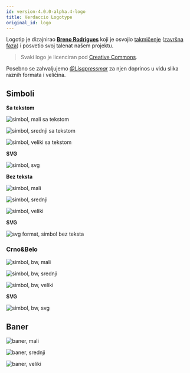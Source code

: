 ```yaml
---
id: version-4.0.0-alpha.4-logo
title: Verdaccio Logotype
original_id: logo
---
```


Logotip je dizajnirao **[Breno Rodrigues](https://github.com/rodriguesbreno)** koji je osvojio [takmičenje](https://github.com/verdaccio/verdaccio/issues/237) ([završna faza](https://github.com/verdaccio/verdaccio/issues/328)) i posvetio svoj talenat našem projektu.

> Svaki logo je licenciran pod [Creative Commons](https://github.com/verdaccio/verdaccio/blob/master/LICENSE-docs).

Posebno se zahvaljujemo *[@Lisapressmar](https://github.com/Lisapressmar)* za njen doprinos u vidu slika raznih formata i veličina.

## Simboli

**Sa tekstom**

![simbol, mali sa tekstom](assets/logo/symbol/png/logo-small-header-bottom.png)

![simbol, srednji sa tekstom](assets/logo/symbol/png/logo-small-header-bottom@2x.png)

![simbol, veliki sa tekstom](assets/logo/symbol/png/logo-small-header-bottom@3x.png)

**SVG**

![simbol, svg](assets/logo/symbol/svg/logo-small-header-bottom.svg)

**Bez teksta**

![simbol, mali](assets/logo/symbol/png/verdaccio-tiny.png)

![simbol, srednji](assets/logo/symbol/png/verdaccio-tiny@2x.png)

![simbol, veliki](assets/logo/symbol/png/verdaccio-tiny@3x.png)

**SVG**

![svg format, simbol bez teksta](assets/logo/symbol/svg/verdaccio-tiny.svg)

### Crno&Belo

![simbol, bw, mali](assets/logo/symbol/png/verdaccio-blackwhite.png)

![simbol, bw, srednji](assets/logo/symbol/png/verdaccio-blackwhite@2x.png)

![simbol, bw, veliki](assets/logo/symbol/png/verdaccio-blackwhite@3x.png)

**SVG**

![simbol, bw, svg](assets/logo/symbol/svg/verdaccio-blackwhite.svg)

## Baner

![baner, mali](assets/logo/banner/png/verdaccio-banner.png)

![baner, srednji](assets/logo/banner/png/verdaccio-banner@2x.png)

![baner, veliki](assets/logo/banner/png/verdaccio-banner@3x.png)